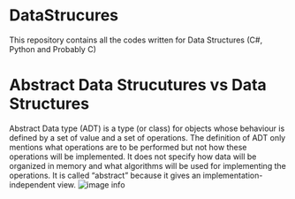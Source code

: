 # DataStrucures
This repository contains all the codes written for Data Structures (C#, Python and Probably C)


# Abstract Data Strucutures vs Data Structures
Abstract Data type (ADT) is a type (or class) for objects whose behaviour is defined by a set of value and a set of operations.
The definition of ADT only mentions what operations are to be performed but not how these operations will be implemented. It does not specify how data will be organized in memory and what algorithms will be used for implementing the operations. It is called “abstract” because it gives an implementation-independent view.
![image info](https://media.geeksforgeeks.org/wp-content/uploads/20190828194629/ADT.jpg)
